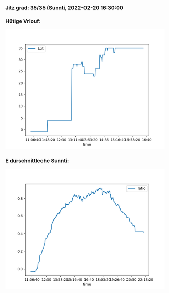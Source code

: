 ### Jitz grad: 35/35 (Sunnti, 2022-02-20 16:30:00

### Hütige Vrlouf:
![Graph](Today.png)

### E durschnittleche Sunnti:
![Graph](Sunnti.png)